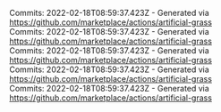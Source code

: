 Commits: 2022-02-18T08:59:37.423Z - Generated via https://github.com/marketplace/actions/artificial-grass
<br>
Commits: 2022-02-18T08:59:37.423Z - Generated via https://github.com/marketplace/actions/artificial-grass
<br>
Commits: 2022-02-18T08:59:37.423Z - Generated via https://github.com/marketplace/actions/artificial-grass
<br>
Commits: 2022-02-18T08:59:37.423Z - Generated via https://github.com/marketplace/actions/artificial-grass
<br>
Commits: 2022-02-18T08:59:37.423Z - Generated via https://github.com/marketplace/actions/artificial-grass
<br>
